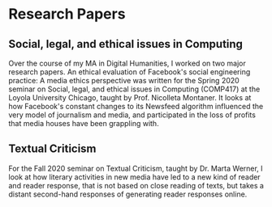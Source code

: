 # Research Papers

## Social, legal, and ethical issues in Computing  

Over the course of my MA in Digital Humanities, I worked on two major research papers. An ethical evaluation of Facebook's social engineering practice: A media ethics perspective was written for the Spring 2020 seminar on Social, legal, and ethical issues in Computing (COMP417) at the Loyola University Chicago, taught by Prof. Nicolleta Montaner. It looks at how Facebook's constant changes to its Newsfeed algorithm influenced the very model of journalism and media, and participated in the loss of profits that media houses have been grappling with. 

## Textual Criticism

For the Fall 2020 seminar on Textual Criticism, taught by Dr. Marta Werner, I look at how literary activities in new media have led to a new kind of reader and reader response, that is not based on close reading of texts, but takes a distant second-hand responses of generating reader responses online. 
